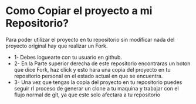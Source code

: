 # Como Copiar el proyecto a mi Repositorio?

Para poder utilizar el proyecto en tu repositorio sin modificar nada del proyecto original hay que realizar un Fork.

- 1- Debes loguearte con tu usuario en github.
- 2- En la Parte superior derecha de este repositorio encontraras un boton que dice Fork, haz click y esto hara una copia del proyecto en tu repositorio personal en el estado actual en que se encuentra.
- 3- Una vez que tengas la copia del proyecto en tu repositorio puedes seguir rl proceso de generar un clone a tu maquina y trabajar con el flujo normal de git, ya que este solo afectara a tu repositorio


